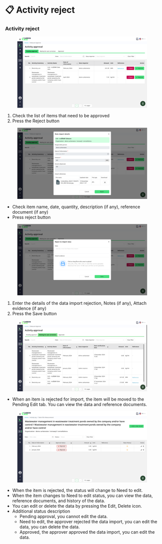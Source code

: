 # 📋 Activity reject

### Activity reject

<figure><img src="../../.gitbook/assets/image (5) (1) (1) (1) (1) (1) (1) (1).png" alt=""><figcaption></figcaption></figure>

1. Check the list of items that need to be approved
2. Press the Reject button

<figure><img src="../../.gitbook/assets/image (6) (1) (1) (1) (1) (1).png" alt=""><figcaption></figcaption></figure>

* Check item name, date, quantity, description (if any), reference document (if any)
* Press reject button

<figure><img src="../../.gitbook/assets/image (7) (1) (1) (1) (1).png" alt=""><figcaption></figcaption></figure>

1. Enter the details of the data import rejection, Notes (if any), Attach evidence (if any)
2. Press the Save button

<figure><img src="../../.gitbook/assets/image (9) (1) (1).png" alt=""><figcaption></figcaption></figure>

* When an item is rejected for import, the item will be moved to the Pending Edit tab. You can view the data and reference documents.

<figure><img src="../../.gitbook/assets/image (10) (1) (1).png" alt=""><figcaption></figcaption></figure>

* When the item is rejected, the status will change to Need to edit.
* When the item changes to Need to edit status, you can view the data, reference documents, and history of the data.
* You can edit or delete the data by pressing the Edit, Delete icon.
* Additional status description
  * Pending approval, you cannot edit the data.
  * Need to edit, the approver rejected the data import, you can edit the data, you can delete the data.
  * Approved, the approver approved the data import, you can edit the data.
